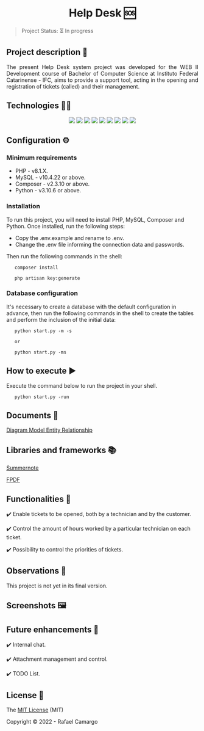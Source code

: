 <h1 align="center">Help Desk 🆘</h1>

> Project Status: ⏳ In progress


## Project description 📝

<p align="justify">
The present Help Desk system project was developed for the WEB II Development course of Bachelor of Computer Science at Instituto Federal Catarinense - IFC, aims to provide a support tool, acting in the opening and registration of tickets (called) and their management.
</p>

## Technologies 👨‍💻

<p align="center">
  <img src="https://img.shields.io/badge/HTML5-E34F26?style=for-the-badge&logo=html5&logoColor=white"/>
  <img src="https://img.shields.io/badge/CSS3-1572B6?style=for-the-badge&logo=css3&logoColor=white"/>
  <img src="https://img.shields.io/badge/PHP-777BB4?style=for-the-badge&logo=php&logoColor=white"/>
  <img src="https://img.shields.io/badge/bootstrap-%23563D7C.svg?style=for-the-badge&logo=bootstrap&logoColor=white"/>
  <img src="https://img.shields.io/badge/JavaScript-F7DF1E?style=for-the-badge&logo=javascript&logoColor=black"/>
  <img src="https://img.shields.io/badge/jquery-%230769AD.svg?style=for-the-badge&logo=jquery&logoColor=white"/>
  <img src="https://img.shields.io/badge/mysql-%2300f.svg?style=for-the-badge&logo=mysql&logoColor=white"/>
  <img src="https://img.shields.io/badge/Laravel-FF2D20?style=for-the-badge&logo=laravel&logoColor=white"/>
  <img src="https://img.shields.io/badge/Python-14354C?style=for-the-badge&logo=python&logoColor=white"/>
</p>

## Configuration ⚙️

### Minimum requirements

- PHP - v8.1.X.
- MySQL - v10.4.22 or above.
- Composer - v2.3.10 or above.
- Python - v3.10.6 or above.

### Installation

To run this project, you will need to install PHP, MySQL, Composer and Python. 
Once installed, run the following steps:

- Copy the .env.example and rename to .env.
- Change the .env file informing the connection data and passwords.

Then run the following commands in the shell:

```shell
   composer install

   php artisan key:generate
```

### Database configuration

It's necessary to create a database with the default configuration in advance, then run the following commands in the shell to create the tables and perform the inclusion of the initial data:

```shell
   python start.py -m -s

   or

   python start.py -ms
```

## How to execute ▶️

Execute the command below to run the project in your shell.

```shell
   python start.py -run
```

## Documents 📄

[Diagram Model Entity Relationship](https://github.com/rafandoo/HelpDeskRplus/blob/a24ccc8894b20fb9cb3fcbce2f6923ad1f36650b/docs/DIAGRAMA%20MODELO%20ENTIDADE%20RELACIONAMENTO.png)

## Libraries and frameworks 📚

[Summernote](https://github.com/summernote/summernote/)

[FPDF](http://www.fpdf.org/)

## Functionalities 🔧

✔️ Enable tickets to be opened, both by a technician and by the customer.

✔️ Control the amount of hours worked by a particular technician on each ticket.

✔️ Possibility to control the priorities of tickets.

## Observations 👀

This project is not yet in its final version.

## Screenshots 🖼


## Future enhancements 🚀

✔️ Internal chat.

✔️ Attachment management and control.

✔️ TODO List.

## License 🔑

The [MIT License](https://github.com/rafandoo/HelpDeskRplus/blob/f78ea11cbcc38ee4a13ce5be79aa4a35c34a2f01/LICENSE) (MIT)

Copyright ©️ 2022 - Rafael Camargo
